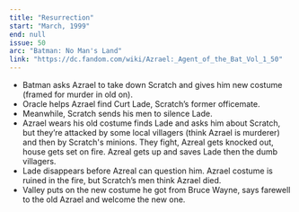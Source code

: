 ```yaml
---
title: "Resurrection"
start: "March, 1999"
end: null
issue: 50
arc: "Batman: No Man's Land"
link: "https://dc.fandom.com/wiki/Azrael:_Agent_of_the_Bat_Vol_1_50"
---
```


- Batman asks Azrael to take down Scratch and gives him new costume (framed for murder in old on).
- Oracle helps Azrael find Curt Lade, Scratch’s former officemate. 
- Meanwhile, Scratch sends his men to silence Lade. 
- Azrael wears his old costume finds Lade and asks him about Scratch, but they’re attacked by some local villagers (think Azrael is murderer) and then by Scratch's minions. They fight, Azreal gets knocked out, house gets set on fire. Azreal gets up and saves Lade then the dumb villagers.
- Lade disappears before Azreal can question him. Azrael costume is ruined in the fire, but Scratch’s men think Azrael died. 
- Valley puts on the new costume he got from Bruce Wayne, says farewell to the old Azrael and welcome the new one.
